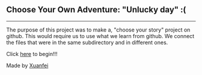 ## Choose Your Own Adventure: "Unlucky day" :(
--------------------------
The purpose of this project was to make a, "choose your story" project on github. 
This would require us to use what we learn from github. We connect the files that were
in the same subdirectory and in different ones.


Click [here](home.md) to begin!!!

Made by [Xuanfei](https://github.com/XuanfeiLi)